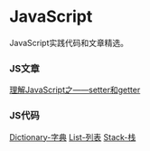 # JavaScript
JavaScript实践代码和文章精选。

### JS文章
[理解JavaScript之——setter和getter](https://github.com/huangxubo23/JavaScript/issues/1)

### JS代码
[Dictionary-字典](https://github.com/huangxubo23/JavaScript/tree/master/Dictionary)
[List-列表](https://github.com/huangxubo23/JavaScript/tree/master/List)
[Stack-栈](https://github.com/huangxubo23/JavaScript/tree/master/Stack)